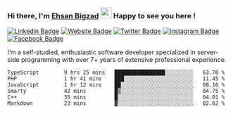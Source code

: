### Hi there, I'm <a href="#" target="_blank">Ehsan Bigzad</a> <img src="https://media.giphy.com/media/hvRJCLFzcasrR4ia7z/giphy.gif" width="25px" height="25px"> Happy to see you here !

[![Linkedin Badge](https://img.shields.io/badge/-LinkedIn-0e76a8?style=flat-square&logo=Linkedin&logoColor=white)](https://linkedin.com/in/EhsanBigzad)
[![Website Badge](https://img.shields.io/badge/Website-3b5998?style=flat-square&logo=google-chrome&logoColor=white)](#)
[![Twitter Badge](https://img.shields.io/badge/-Twitter-00acee?style=flat-square&logo=Twitter&logoColor=white)](https://twitter.com/EhsanBigzad)
[![Instagram Badge](https://img.shields.io/badge/-Instagram-e4405f?style=flat-square&logo=Instagram&logoColor=white)](https://instagram.com/ehsanbigzad/)
[![Facebook Badge](https://img.shields.io/badge/-Facebook-0088cc?style=flat-square&logo=Facebook&logoColor=white)](https://facebook.com/EhsanBigzad7)

I’m a self-studied, enthusiastic software developer specialized in server-side programming with over 7+ years of extensive professional experience.

<!--START_SECTION:waka-->

```text
TypeScript        9 hrs 25 mins   ████████████████░░░░░░░░░   63.70 %
PHP               1 hr 41 mins    ███░░░░░░░░░░░░░░░░░░░░░░   11.45 %
JavaScript        1 hr 12 mins    ██░░░░░░░░░░░░░░░░░░░░░░░   08.16 %
Smarty            42 mins         █▒░░░░░░░░░░░░░░░░░░░░░░░   04.75 %
C++               35 mins         █░░░░░░░░░░░░░░░░░░░░░░░░   04.01 %
Markdown          23 mins         ▓░░░░░░░░░░░░░░░░░░░░░░░░   02.62 %
```

<!--END_SECTION:waka-->
